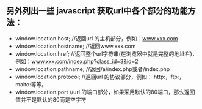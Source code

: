 
## 另外列出一些 javascript 获取url中各个部分的功能方法：

* window.location.host; //返回url 的主机部分，例如：www.xxx.com    
* window.location.hostname; //返回www.xxx.com    
* window.location.href; //返回整个url字符串(在浏览器中就是完整的地址栏)，例如：www.xxx.com/index.php?class_id=3&id=2    
* window.location.pathname; //返回/a/index.php或者/index.php    
* window.location.protocol; //返回url 的协议部分，例如： http:，ftp:，maito:等等。    
* window.location.port //url 的端口部分，如果采用默认的80端口，那么返回值并不是默认的80而是空字符  